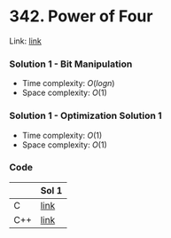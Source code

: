 # 342. Power of Four
Link: [link](https://leetcode.com/problems/power-of-four/)

### Solution 1 - Bit Manipulation
* Time complexity: $O(log n)$
* Space complexity: $O(1)$

### Solution 1 - Optimization Solution 1
* Time complexity: $O(1)$
* Space complexity: $O(1)$

### Code
||Sol 1|
|-|-|
|C|[link](./sol_1/main.c)|
|C++|[link](./sol_1/main.cpp)|